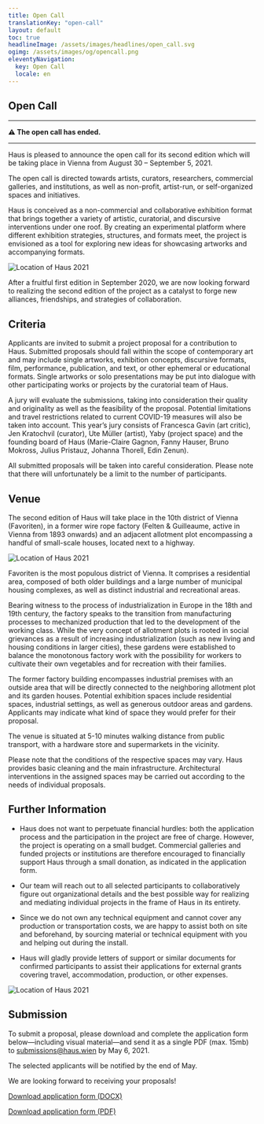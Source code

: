 ```yaml
---
title: Open Call
translationKey: "open-call"
layout: default
toc: true
headlineImage: /assets/images/headlines/open_call.svg
ogimg: /assets/images/og/opencall.png
eleventyNavigation:
  key: Open Call
  locale: en
---
```


## Open Call

----

**⚠️ The open call has ended.**

----

Haus is pleased to announce the open call for its second edition which will be taking place in Vienna from August 30 – September 5, 2021.

The open call is directed towards artists, curators, researchers, commercial galleries, and institutions, as well as non-profit, artist-run, or self-organized spaces and initiatives. 

Haus is conceived as a non-commercial and collaborative exhibition format that brings together a variety of artistic, curatorial, and discursive interventions under one roof. By creating an experimental platform where different exhibition strategies, structures, and formats meet, the project is envisioned as a tool for exploring new ideas for showcasing artworks and accompanying formats.

![Location of Haus 2021](/assets/images/location/IMG_9300.png)

After a fruitful first edition in September 2020, we are now looking forward to realizing the second edition of the project as a catalyst to forge new alliances, friendships, and strategies of collaboration.


## Criteria

Applicants are invited to submit a project proposal for a contribution to Haus. Submitted proposals should fall within the scope of contemporary art and may include single artworks, exhibition concepts, discursive formats, film, performance, publication, and text, or other ephemeral or educational formats. Single artworks or solo presentations may be put into dialogue with other participating works or projects by the curatorial team of Haus.

A jury will evaluate the submissions, taking into consideration their quality and originality as well as the feasibility of the proposal. Potential limitations and travel restrictions related to current COVID-19 measures will also be taken into account. This year’s jury consists of Francesca Gavin (art critic), Jen Kratochvil (curator), Ute Müller (artist), Yaby (project space) and the founding board of Haus (Marie-Claire Gagnon, Fanny Hauser, Bruno Mokross, Julius Pristauz, Johanna Thorell, Edin Zenun).

All submitted proposals will be taken into careful consideration. Please note that there will unfortunately be a limit to the number of participants.


## Venue 

The second edition of Haus will take place in the 10th district of Vienna (Favoriten), in a former wire rope factory (Felten & Guilleaume, active in Vienna from 1893 onwards) and an adjacent allotment plot encompassing a handful of small-scale houses, located next to a highway. 

![Location of Haus 2021](/assets/images/location/IMG_9290.png)

Favoriten is the most populous district of Vienna. It comprises a residential area, composed of both older buildings and a large number of municipal housing complexes, as well as distinct industrial and recreational areas. 

Bearing witness to the process of industrialization in Europe in the 18th and 19th century, the factory speaks to the transition from manufacturing processes to mechanized production that led to the development of the working class. While the very concept of allotment plots is rooted in social grievances as a result of increasing industrialization (such as new living and housing conditions in larger cities), these gardens were established to balance the monotonous factory work with the possibility for workers to cultivate their own vegetables and for recreation with their families.

The former factory building encompasses industrial premises with an outside area that will be directly connected to the neighboring allotment plot and its garden houses. Potential exhibition spaces include residential spaces, industrial settings, as well as generous outdoor areas and gardens. Applicants may indicate what kind of space they would prefer for their proposal.

The venue is situated at 5-10 minutes walking distance from public transport, with a hardware store and supermarkets in the vicinity.

Please note that the conditions of the respective spaces may vary. Haus provides basic cleaning and the main infrastructure. Architectural interventions in the assigned spaces may be carried out according to the needs of individual proposals. 


## Further Information

- Haus does not want to perpetuate financial hurdles: both the application process and the participation in the project are free of charge. However, the project is operating on a small budget. Commercial galleries and funded projects or institutions are therefore encouraged to financially support Haus through a small donation, as indicated in the application form.

- Our team will reach out to all selected participants to collaboratively figure out organizational details and the best possible way for realizing and mediating individual projects in the frame of Haus in its entirety.

- Since we do not own any technical equipment and cannot cover any production or transportation costs, we are happy to assist both on site and beforehand, by sourcing material or technical equipment with you and helping out during the install. 

- Haus will gladly provide letters of support or similar documents for confirmed participants to assist their applications for external grants covering travel, accommodation, production, or other expenses.

![Location of Haus 2021](/assets/images/location/IMG_9256.png)


## Submission

To submit a proposal, please download and complete the application form below—including visual material—and send it as a single PDF (max. 15mb) to <a href="mailto:submissions@haus.wien">submissions@haus.wien</a> by May 6, 2021.

The selected applicants will be notified by the end of May.

We are looking forward to receiving your proposals!

<a class="u-nodeco c-button" href="/assets/documents/en_application_form_haus_2021.docx" data-no-swup="true">Download application form (DOCX) <i class="las la-download"></i></a>

<a class="u-nodeco c-button" href="/assets/documents/en_application_form_haus_2021.pdf" data-no-swup="true">Download application form (PDF) <i class="las la-download"></i></a>